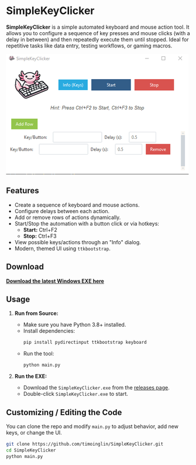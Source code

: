 # SimpleKeyClicker

**SimpleKeyClicker** is a simple automated keyboard and mouse action tool. It allows you to configure a sequence of key presses and mouse clicks (with a delay in between) and then repeatedly execute them until stopped. Ideal for repetitive tasks like data entry, testing workflows, or gaming macros.

![Tool Screenshot](images/screenshot.png)

## Features

- Create a sequence of keyboard and mouse actions.
- Configure delays between each action.
- Add or remove rows of actions dynamically.
- Start/Stop the automation with a button click or via hotkeys:
  - **Start:** Ctrl+F2
  - **Stop:** Ctrl+F3
- View possible keys/actions through an "Info" dialog.
- Modern, themed UI using `ttkbootstrap`.

## Download

**[Download the latest Windows EXE here](https://github.com/timoinglin/SimpleKeyClicker/releases/latest)**


## Usage

1. **Run from Source:**
   - Make sure you have Python 3.8+ installed.
   - Install dependencies:
     ```bash
     pip install pydirectinput ttkbootstrap keyboard
     ```
   - Run the tool:
     ```bash
     python main.py
     ```

2. **Run the EXE:**
   - Download the `SimpleKeyClicker.exe` from the [releases page](https://github.com/timoinglin/SimpleKeyClicker/releases/latest).
   - Double-click `SimpleKeyClicker.exe` to start.

## Customizing / Editing the Code

You can clone the repo and modify `main.py` to adjust behavior, add new keys, or change the UI.

```bash
git clone https://github.com/timoinglin/SimpleKeyClicker.git
cd SimpleKeyClicker
python main.py
